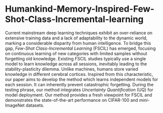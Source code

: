 # Humankind-Memory-Inspired-Few-Shot-Class-Incremental-learning
Current mainstream deep learning techniques exhibit an over-reliance on extensive training data and a lack of adaptability to the dynamic world, marking a considerable disparity from human intelligence. To bridge this gap, _Few-Shot Class-Incremental Learning_ (FSCIL) has emerged, focusing on continuous learning of new categories with limited samples without forgetting old knowledge. Existing FSCIL studies typically use a single model to learn knowledge across all sessions, inevitably leading to the stability-plasticity dilemma. Unlike machines, humans store varied knowledge in different cerebral cortices. Inspired from this characteristic, our paper aims to develop the method which learns independent models for each session. It can inherently prevent catastrophic forgetting. During the testing phrase, our method integrates _Uncertainty Quantification_ (UQ) for model deployment. Our method provides a fresh viewpoint for FSCIL and demonstrates the state-of-the-art performance on CIFAR-100 and _mini_-ImageNet datasets.
